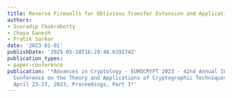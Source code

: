 ```yaml
---
title: Reverse Firewalls for Oblivious Transfer Extension and Applications to Zero-Knowledge
authors:
- Suvradip Chakraborty
- Chaya Ganesh
- Pratik Sarkar
date: '2023-01-01'
publishDate: '2025-05-18T16:29:48.639274Z'
publication_types:
- paper-conference
publication: '*Advances in Cryptology - EUROCRYPT 2023 - 42nd Annual International
  Conference on the Theory and Applications of Cryptographic Techniques, Lyon, France,
  April 23-27, 2023, Proceedings, Part I*'
---
```

